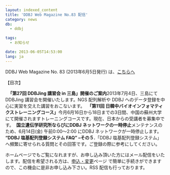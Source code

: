 ```yaml
---
layout: indexed_content
title: 'DDBJ Web Magazine No.83 配信'
category: news
db:
  - ddbj

tags:
  - お知らせ

date: 2013-06-05T14:53:00
lang: ja
---
```


<html>

<p>DDBJ Web Magazine No. 83 (2013年6月5日発行) は、<a href="{{ site.baseurl }}/assets/files/pdf/activities/No83.pdf">こちらへ</a></p>

<p>【目次】</p>

<dl><img src="{{ site.baseurl }}/assets/images/news/arrow_l_01.gif" alt="" title="arrow_l_01" width="4" height="8" class="alignnone size-full wp-image-11386"> <b>「第27回 DDBJing 講習会 in 三島」開催のご案内</b>2013年7月4日、三島にてDDBJing 講習会を開催いたします。NGS 配列解析や DDBJ へのデータ登録を中心に実習を交えた講習をおこないます。<img src="{{ site.baseurl }}/assets/images/news/arrow_l_01.gif" alt="" title="arrow_l_01" width="4" height="8" class="alignnone size-full wp-image-11386"> <b>「第11回 日韓中バイオインフォマティクストレーニングコース」</b>今月6月16日から18日までの3日間、中国の蘇州大学にて開催されますトレーニングコースです。現在、日本からの受講者を募集中です。<img src="{{ site.baseurl }}/assets/images/news/arrow_l_01.gif" alt="" title="arrow_l_01" width="4" height="8" class="alignnone size-full wp-image-11386"> <b>国立遺伝学研究所ならびにDDBJ ネットワークの一時停止</b>メンテナンスのため、6月14日(金) 午前0:00～2:00 にDDBJ ネットワークが一時停止します。<img src="{{ site.baseurl }}/assets/images/news/arrow_l_01.gif" alt="" title="arrow_l_01" width="4" height="8" class="alignnone size-full wp-image-11386"> <b>“DDBJ 塩基配列登録システム FAQ” –その５.</b>「DDBJ 塩基配列登録システム」へ頻繁に寄せられる質問とその回答です。ご登録の際に参考にしてください。</dl>

<p></p>

<p>ホームページでもご覧になれますが、お申し込み頂いた方にはメール配信をいたします。配信を希望される方は、<a href="/subscribe-ddbj.html" title="apply">申込・変更</a>ページ で簡単に手続きができますので、この機会に是非お申し込み下さい。RSS 配信も行っております。</p>
</html>
